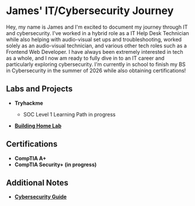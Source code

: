 <h1>James' IT/Cybersecurity Journey</h1> 
<p>Hey, my name is James and I'm excited to document my journey through IT and cybersecurity. I've worked in a hybrid role as a IT Help Desk Technician while also helping with audio-visual set ups and troubleshooting, worked solely as an audio-visual technician, and various other tech roles such as a Frontend Web Developer. I have always been extremely interested in tech as a whole, and I now am ready to fully dive in to an IT career and particularly exploring cybersecurity. I'm currently in school to finish my BS in Cybersecurity in the summer of 2026 while also obtaining certifications!</p>

<!-- <br/><a href="https://github.com/joshmadakor1">Programmer</a>, <a href="https://www.linkedin.com/in/joshmadakor/">Cybersecurity Professional</a>, <a href="https://www.youtube.com/c/joshmadakor">YouTuber</a>
-->

<h2>Labs and Projects</h2>

- <b>Tryhackme</b>
  - SOC Level 1 Learning Path in progress
    
- <a href="https://github.com/securedbyjames/Building-Home-Lab"><b>Building Home Lab</b></a>
    
<h2>Certifications</h2>

- <b>CompTIA A+</b>
- <b>CompTIA Security+ (in progress)</b>

<h2>Additional Notes</h2>

- <a href="https://docs.google.com/spreadsheets/d/1uHMTLp9OpQaw1wV2qHe39qIWnECLrsOXHHV8WUyWZeg/edit?usp=sharing" target="_blank" rel="noopener noreferrer"><b>Cybersecurity Guide</b></a>

<!--
- [A Day in the Life of a Cybersecurity Anayst](https://www.youtube.com/watch?v=uHy3oM7NnoU)
- [How to Create a KeyLogger (C#)](https://www.youtube.com/watch?v=N-L9hklSlNk)
- [Ransomware Demonstration (C#)](https://www.youtube.com/watch?v=OfvdQeh79s0)
- [Is WGU Legit?](https://www.youtube.com/watch?v=E2MwRWxDBkA)

<h2> 🤳 Connect with me:</h2>

[<img align="left" alt="JoshMadakor | YouTube" width="22px" src="https://cdn.jsdelivr.net/npm/simple-icons@v3/icons/youtube.svg" />][youtube]
[<img align="left" alt="JoshMadakor | Twitter" width="22px" src="https://cdn.jsdelivr.net/npm/simple-icons@v3/icons/twitter.svg" />][twitter]
[<img align="left" alt="JoshMadakor | LinkedIn" width="22px" src="https://cdn.jsdelivr.net/npm/simple-icons@v3/icons/linkedin.svg" />][linkedin]
[<img align="left" alt="JoshMadakor | Instagram" width="22px" src="https://cdn.jsdelivr.net/npm/simple-icons@v3/icons/instagram.svg" />][instagram]

[twitter]: https://twitter.com/joshmadakor
[youtube]: https://www.youtube.com/c/joshmadakor
[instagram]: https://www.instagram.com/joshmadakor/
[linkedin]: https://linkedin.com/in/joshmadakor

<!--
**securedbyjames** is a ✨ _special_ ✨ repository because its `README.md` (this file) appears on your GitHub profile.
-->
